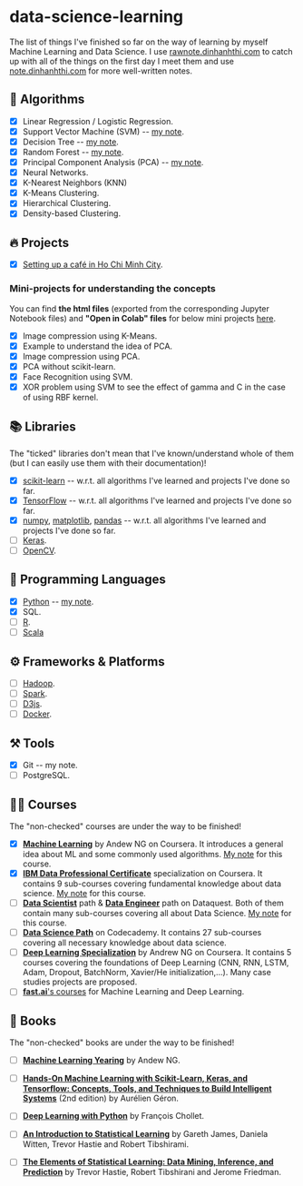 # data-science-learning

The list of things I've finished so far on the way of learning by myself Machine Learning and Data Science. I use [rawnote.dinhanhthi.com](http://rawnote.dinhanhthi.com) to catch up with all of the things on the first day I meet them and use [note.dinhanhthi.com](http://note.dinhanhthi.com) for more well-written notes.

## 🤖 Algorithms

- [x] Linear Regression / Logistic Regression.
- [x] Support Vector Machine (SVM) -- [my note](https://note.dinhanhthi.com/support-vector-machine).
- [x] Decision Tree -- [my note](https://note.dinhanhthi.com/search?q=decision+tree).
- [x] Random Forest -- [my note](https://note.dinhanhthi.com/random-forest).
- [x] Principal Component Analysis (PCA) -- [my note](https://note.dinhanhthi.com/principal-component-analysis).
- [x] Neural Networks.
- [x] K-Nearest Neighbors (KNN)
- [x] K-Means Clustering.
- [x] Hierarchical Clustering.
- [x] Density-based Clustering.

## 🔥 Projects

- [x] [Setting up a café in Ho Chi Minh City](https://note.dinhanhthi.com/setting-up-a-cafe-in-hcmc).

### Mini-projects for understanding the concepts

You can find **the html files** (exported from the corresponding Jupyter Notebook files) and **"Open in Colab" files** for below mini projects [here](https://note.dinhanhthi.com/small-projects-to-understand-concepts).

- [x] Image compression using K-Means.
- [x] Example to understand the idea of PCA.
- [x] Image compression using PCA.
- [x] PCA without scikit-learn.
- [x] Face Recognition using SVM.
- [x] XOR problem using SVM to see the effect of gamma and C in the case of using RBF kernel.

## 📚 Libraries

The "ticked" libraries don't mean that I've known/understand whole of them (but I can easily use them with their documentation)!

- [x] [scikit-learn](https://scikit-learn.org/stable/) -- w.r.t. all algorithms I've learned and projects I've done so far.
- [x] [TensorFlow](https://www.tensorflow.org/) -- w.r.t. all algorithms I've learned and projects I've done so far.
- [x] [numpy](https://numpy.org/), [matplotlib](https://matplotlib.org/), [pandas](https://pandas.pydata.org/) -- w.r.t. all algorithms I've learned and projects I've done so far.
- [ ] [Keras](https://keras.io/).
- [ ] [OpenCV](https://opencv.org/).

## 🐍 Programming Languages

- [x] [Python](https://www.python.org/) -- [my note](https://note.dinhanhthi.com/#python).
- [x] SQL.
- [ ] [R](https://www.r-project.org/).
- [ ] [Scala](https://www.scala-lang.org/)

## ⚙️ Frameworks & Platforms

- [ ] [Hadoop](https://hadoop.apache.org/).
- [ ] [Spark](https://spark.apache.org/).
- [ ] [D3js](https://d3js.org/).
- [ ] [Docker](https://www.docker.com/).

## ⚒️ Tools

- [x] Git -- my note.
- [ ] PostgreSQL.

## 👨‍🏫 Courses

The "non-checked" courses are under the way to be finished!

- [x] [**Machine Learning**](https://www.coursera.org/learn/machine-learning) by Andew NG on Coursera. It introduces a general idea about ML and some commonly used algorithms. [My note](https://rawnote.dinhanhthi.com/tags#ml-coursera) for this course.
- [x] **[IBM Data Professional Certificate](https://www.coursera.org/specializations/ibm-data-science-professional-certificate)** specialization on Coursera. It contains 9 sub-courses covering fundamental knowledge about data science. [My note](https://rawnote.dinhanhthi.com/tags#ibm-data) for this course.
- [ ] **[Data Scientist](https://www.dataquest.io/path/data-scientist)** path & **[Data Engineer](https://www.dataquest.io/path/data-engineer/)** path on Dataquest. Both of them contain many sub-courses covering all about Data Science. [My note](https://rawnote.dinhanhthi.com/tags#dataquest) for this course.
- [ ] **[Data Science Path](https://www.codecademy.com/learn/paths/data-science)** on Codecademy. It contains 27 sub-courses covering all necessary knowledge about data science.
- [ ] **[Deep Learning Specialization](https://www.coursera.org/specializations/deep-learning)** by Andrew NG on Coursera. It contains 5 courses covering the foundations of Deep Learning (CNN, RNN, LSTM, Adam, Dropout, BatchNorm, Xavier/He initialization,...). Many case studies projects are proposed.
- [ ] [**fast.ai**'s courses](https://www.fast.ai/) for Machine Learning and Deep Learning.

## 📖 Books

The "non-checked" books are under the way to be finished!

- [ ] **[Machine Learning Yearing](https://www.deeplearning.ai/machine-learning-yearning/)** by Andew NG.
- [ ] **[Hands-On Machine Learning with Scikit-Learn, Keras, and Tensorflow: Concepts, Tools, and Techniques to Build Intelligent Systems](https://www.oreilly.com/library/view/hands-on-machine-learning/9781492032632/)** (2nd edition) by Aurélien Géron.
- [ ] **[Deep Learning with Python](https://www.manning.com/books/deep-learning-with-python)** by François Chollet.
- [ ] **[An Introduction to Statistical Learning](https://www-bcf.usc.edu/~gareth/ISL/)** by Gareth James, Daniela Witten, Trevor Hastie and Robert Tibshirami.
- [ ] **[The Elements of Statistical Learning: Data Mining, Inference, and Prediction](http://web.stanford.edu/~hastie/ElemStatLearn/)** by Trevor Hastie, Robert Tibshirani and Jerome Friedman.



